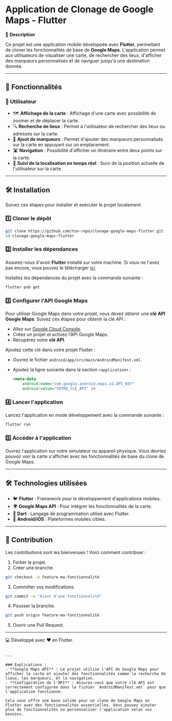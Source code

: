 # Application de Clonage de Google Maps - Flutter

📌 **Description**

Ce projet est une application mobile développée avec **Flutter**, permettant de cloner les fonctionnalités de base de **Google Maps**. L'application permet aux utilisateurs de visualiser une carte, de rechercher des lieux, d'afficher des marqueurs personnalisés et de naviguer jusqu'à une destination donnée.

---

## 🚀 Fonctionnalités

### 👥 **Utilisateur**
- 🗺️ **Affichage de la carte** : Affichage d'une carte avec possibilité de zoomer et de déplacer la carte.
- 🔍 **Recherche de lieux** : Permet à l'utilisateur de rechercher des lieux ou adresses sur la carte.
- 📍 **Ajout de marqueurs** : Permet d'ajouter des marqueurs personnalisés sur la carte en appuyant sur un emplacement.
- 🛣️ **Navigation** : Possibilité d'afficher un itinéraire entre deux points sur la carte.
- 🧭 **Suivi de la localisation en temps réel** : Suivi de la position actuelle de l'utilisateur sur la carte.

---

## 🛠 **Installation**

Suivez ces étapes pour installer et exécuter le projet localement.

### 1️⃣ **Cloner le dépôt**

```bash
git clone https://github.com/ton-repo/clonage-google-maps-flutter.git
cd clonage-google-maps-flutter
```

### 2️⃣ **Installer les dépendances**

Assurez-vous d'avoir **Flutter** installé sur votre machine. Si vous ne l'avez pas encore, vous pouvez le télécharger [ici](https://flutter.dev/docs/get-started/install).

Installez les dépendances du projet avec la commande suivante :

```bash
flutter pub get
```

### 3️⃣ **Configurer l'API Google Maps**

Pour utiliser Google Maps dans votre projet, vous devez obtenir une **clé API Google Maps**. Suivez ces étapes pour obtenir la clé API :
- Allez sur [Google Cloud Console](https://console.cloud.google.com/).
- Créez un projet et activez l'API Google Maps.
- Récupérez votre **clé API**.

Ajoutez cette clé dans votre projet Flutter :
- Ouvrez le fichier `android/app/src/main/AndroidManifest.xml`.
- Ajoutez la ligne suivante dans la section `<application>` :
  
  ```xml
  <meta-data
      android:name="com.google.android.maps.v2.API_KEY"
      android:value="VOTRE_CLE_API" />
  ```

### 4️⃣ **Lancer l'application**

Lancez l'application en mode développement avec la commande suivante :

```bash
flutter run
```

### 5️⃣ **Accéder à l'application**

Ouvrez l'application sur votre simulateur ou appareil physique. Vous devriez pouvoir voir la carte s'afficher avec les fonctionnalités de base du clone de Google Maps.

---

## 🛠 **Technologies utilisées**

- 🐦 **Flutter** : Framework pour le développement d'applications mobiles.
- 🌍 **Google Maps API** : Pour intégrer les fonctionnalités de la carte.
- 🎯 **Dart** : Langage de programmation utilisé avec Flutter.
- 📱 **Android/iOS** : Plateformes mobiles cibles.

---

## 🤝 Contribution

Les contributions sont les bienvenues ! Voici comment contribuer :

1. Forker le projet.
2. Créer une branche.
```bash
git checkout -b feature-ma-fonctionnalité
```
3. Committer vos modifications.
```bash
git commit -m "Ajout d'une fonctionnalité"
```
4. Pousser la branche.
```bash
git push origin feature-ma-fonctionnalité
```
5. Ouvrir une Pull Request.

---

💻 Développé avec ❤️ en Flutter.
```

---

### Explications :
- **Google Maps API** : Le projet utilise l'API de Google Maps pour afficher la carte et ajouter des fonctionnalités comme la recherche de lieux, les marqueurs, et la navigation.
- **Configuration de l'API** : Assurez-vous que votre clé API est correctement configurée dans le fichier `AndroidManifest.xml` pour que l'application fonctionne.
  
Cela vous offre une base solide pour un clone de Google Maps en Flutter avec des fonctionnalités essentielles. Vous pouvez ajouter plus de fonctionnalités ou personnaliser l'application selon vos besoins.